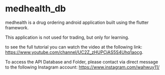 # medhealth_db
medhealth is a drug ordering android application built using the flutter framework.

This application is not used for trading, but only for learning.

to see the full tutorial you can watch the video at the following link: https://www.youtube.com/channel/UC2Z_zHUPCjAS5S4Uhq1aocg.

To access the API Database and Folder, please contact via direct message to the following Instagram account: https://www.instagram.com/wahwuy11/
